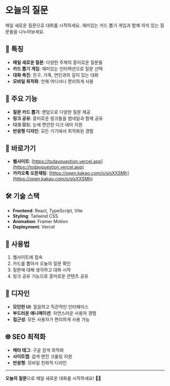 # 오늘의 질문

매일 새로운 질문으로 대화를 시작하세요. 재미있는 카드 뽑기 게임과 함께 의미 있는 질문들을 나누어보세요.

## 🌟 특징

- **매일 새로운 질문**: 다양한 주제의 흥미로운 질문들
- **카드 뽑기 게임**: 재미있는 인터랙션으로 질문 선택
- **대화 촉진**: 친구, 가족, 연인과의 깊이 있는 대화
- **모바일 최적화**: 언제 어디서나 편리하게 사용

## 🎯 주요 기능

- **질문 카드 뽑기**: 랜덤으로 다양한 질문 제공
- **링크 공유**: 흥미로운 링크들을 썸네일과 함께 공유
- **다크 모드**: 눈에 편안한 다크 테마 지원
- **반응형 디자인**: 모든 기기에서 최적화된 경험

## 🔗 바로가기

- **웹사이트**: [https://todayquestion.vercel.app](https://todayquestion.vercel.app)
- **카카오톡 오픈채팅**: [https://open.kakao.com/o/slsXXSMh](https://open.kakao.com/o/slsXXSMh)

## 🛠️ 기술 스택

- **Frontend**: React, TypeScript, Vite
- **Styling**: Tailwind CSS
- **Animation**: Framer Motion
- **Deployment**: Vercel

## 📱 사용법

1. 웹사이트에 접속
2. 카드를 뽑아서 오늘의 질문 확인
3. 질문에 대해 생각하고 대화 시작
4. 링크 공유 기능으로 흥미로운 콘텐츠 공유

## 🎨 디자인

- **모던한 UI**: 깔끔하고 직관적인 인터페이스
- **부드러운 애니메이션**: 자연스러운 사용자 경험
- **접근성**: 모든 사용자가 편리하게 사용 가능

## 🌐 SEO 최적화

- **메타 태그**: 구글 검색 최적화
- **사이트맵**: 검색 엔진 크롤링 지원
- **반응형**: 모바일 친화적 디자인

---

**오늘의 질문**으로 매일 새로운 대화를 시작하세요! 💬✨
